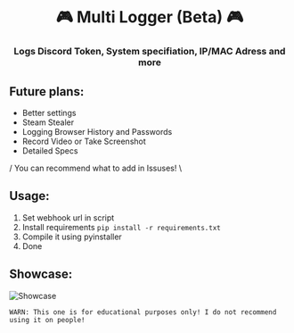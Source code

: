 <h1 align="center">🎮 Multi Logger (Beta) 🎮</h1>
<h3 align="center">Logs Discord Token, System specifiation, IP/MAC Adress and more</h3>

## Future plans:
- Better settings
- Steam Stealer
- Logging Browser History and Passwords
- Record Video or Take Screenshot
- Detailed Specs

/ You can recommend what to add in Issuses! \


## Usage:
1. Set webhook url in script
2. Install requirements `pip install -r requirements.txt`
3. Compile it using pyinstaller
4. Done

## Showcase:
![Showcase](https://i.imgur.com/6BAJJ7e.png)

`WARN: This one is for educational purposes only! I do not recommend using it on people!`
